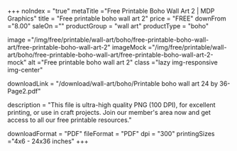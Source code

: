 +++
noIndex = "true"
metaTitle ="Free Printable Boho Wall Art 2 | MDP Graphics"
title = "Free printable boho wall art 2"
price = "FREE"
downFrom ="8.00"
saleOn =""
productGroup = "wall art"
productType = "boho"

image ="/img/free/printable/wall-art/boho/free-printable-boho-wall-art/free-printable-boho-wall-art-2"
imageMock ="/img/free/printable/wall-art/boho/free-printable-boho-wall-art/free-printable-boho-wall-art-2-mock"
alt ="Free printable boho wall art 2"
class ="lazy img-responsive img-center"

downloadLink = "/download/wall-art/boho/Printable boho wall art 24 by 36-Page2.pdf"

description = "This file is ultra-high quality PNG (100 DPI), for excellent printing, or use in craft projects. Join our member's area now and get access to all our free printable resources."

downloadFormat = "PDF"
fileFormat = "PDF"
dpi = "300"
printingSizes ="4x6 - 24x36 inches"
+++


